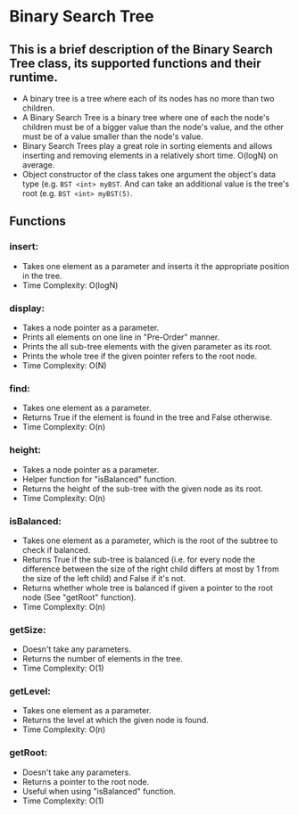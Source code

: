 # Binary Search Tree

This is a brief description of the Binary Search Tree class, its supported functions and their runtime.
----------
- A binary tree is a tree where each of its nodes has no more than two children.
- A Binary Search Tree is a binary tree where one of each the node's children must be of a bigger value than the node's value, and the other must be of a value smaller than the node's value.
- Binary Search Trees play a great role in sorting elements and allows inserting and removing elements in a relatively short time. O(logN) on average.
- Object constructor of the class takes one argument the object's data type (e.g. ```BST <int> myBST```. And can take an additional value is the tree's root (e.g. ```BST <int> myBST(5)```.


## Functions
### insert:
- Takes one element as a parameter and inserts it the appropriate position in the tree.
- Time Complexity: O(logN)

### display:
- Takes a node pointer as a parameter.
- Prints all elements on one line in "Pre-Order" manner.
- Prints the all sub-tree elements with the given parameter as its root.
- Prints the whole tree if the given pointer refers to the root node.
- Time Complexity: O(N)

### find:
- Takes one element as a parameter.
- Returns True if the element is found in the tree and False otherwise.
- Time Complexity: O(n)

### height:
- Takes a node pointer as a parameter.
- Helper function for "isBalanced" function.
- Returns the height of the sub-tree with the given node as its root.
- Time Complexity: O(n)

### isBalanced:
- Takes one element as a parameter, which is the root of the subtree to check if balanced.
- Returns True if the sub-tree is balanced (i.e. for every node the difference between the size of the right child differs at most by 1 from the size of the left child) and False if it's not.
- Returns whether whole tree is balanced if given a pointer to the root node (See "getRoot" function).
- Time Complexity: O(n)

### getSize:
- Doesn't take any parameters.
- Returns the number of elements in the tree.
- Time Complexity: O(1)

### getLevel:
- Takes one element as a parameter.
- Returns the level at which the given node is found.
- Time Complexity: O(n)

### getRoot:
- Doesn't take any parameters.
- Returns a pointer to the root node.
- Useful when using "isBalanced" function.
- Time Complexity: O(1)






